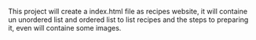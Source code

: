 This project will create a index.html file as recipes website, it will containe un unordered list and ordered list to list recipes and the steps to preparing it, even will containe some images.